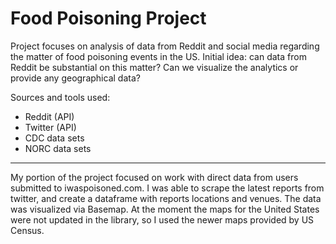 # Food Poisoning Project
Project focuses on analysis of data from Reddit and social media regarding the matter of food poisoning events in the US. Initial idea: can data from Reddit be substantial on this matter? Can we visualize the analytics or provide any geographical data?

Sources and tools used:
- Reddit (API)
- Twitter (API)
- CDC data sets
- NORC data sets
-----------------------

My portion of the project focused on work with direct data from users submitted to iwaspoisoned.com.
I was able to scrape the latest reports from twitter, and create a dataframe with reports locations and venues. The data was visualized via Basemap. At the moment the maps for the United States were not updated in the library, so I used the newer maps provided by US Census.
